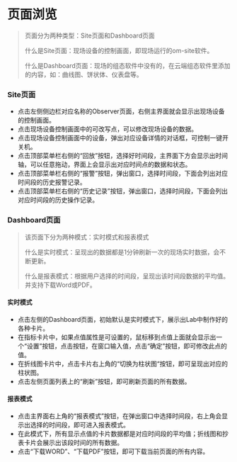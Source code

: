 # 页面浏览

> 页面分为两种类型：Site页面和Dashboard页面
>
> 什么是Site页面：现场设备的控制画面，即现场运行的om-site软件。
>
> 什么是Dashboard页面：现场的组态软件中没有的，在云端组态软件里添加的内容，如：曲线图、饼状体、仪表盘等。

### Site页面

* 点击左侧侧边栏对应名称的Observer页面，右侧主界面就会显示出现场设备的控制画面。
* 点击现场设备控制画面中的可改写点，可以修改现场设备的数据。
* 点击现场设备控制画面中的设备，弹出对应设备详情的对话框，可控制一键开关机。
* 点击顶部菜单栏右侧的“回放”按钮，选择好时间段，主界面下方会显示出时间轴，可以任意拖动，界面上会显示出对应时间点的数据和状态。
* 点击顶部菜单栏右侧的“报警”按钮，弹出窗口，选择时间段，下面会列出对应时间段的历史报警记录。
* 点击顶部菜单栏右侧的“历史记录”按钮，弹出窗口，选择时间段，下面会列出对应时间段的历史操作记录。

### Dashboard页面

> 该页面下分为两种模式：实时模式和报表模式
>
> 什么是实时模式：呈现出的数据都是1分钟刷新一次的现场实时数据，会不断更新。
>
> 什么是报表模式：根据用户选择的时间段，呈现出该时间段数据的平均值。并支持下载Word或PDF。

#### 实时模式

* 点击左侧的Dashboard页面，初始默认是实时模式下，展示出Lab中制作好的各种卡片。
* 在指标卡片中，如果点值属性是可设置的，鼠标移到点值上面就会显示出一个“设置”按钮，点击按钮，在窗口输入值，点击“确定”按钮，即可修改此点的值。
* 在折线图卡片中，点击卡片右上角的“切换为柱状图“按钮，即可呈现出对应的柱状图。
* 点击左侧页面列表上的“刷新”按钮，即可刷新页面的所有数据。

#### 报表模式

* 点击主界面右上角的“报表模式”按钮，在弹出窗口中选择时间段，右上角会显示出选择的时间段，即可进入报表模式。
* 在此模式下，所有显示点值的卡片数据都是对应时间段的平均值；折线图和抄表卡片会展示出该段时间的所有数据。
* 点击“下载WORD”、“下载PDF”按钮，即可下载当前页面的所有内容。



